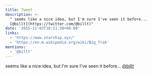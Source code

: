 ```yaml
---
title: Tweet
description: >-
  " seems like a nice idea, but I'm sure I've seen it before... 
  [@billt](https://twitter.com/@billt)"
date: '2015-11-03T18:11:30+00:00'
links:
  - 'https://www.starship.xyz/'
  - 'https://en.m.wikipedia.org/wiki/Big_Trak'
mentions:
  - '@billt'
---
```

 seems like a nice idea, but I'm sure I've seen it before...  [@billt](https://twitter.com/@billt)
